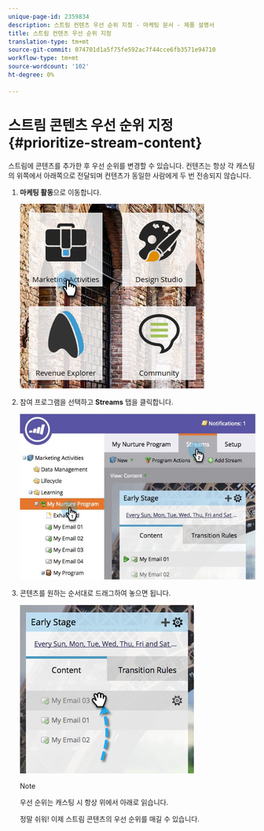 ```yaml
---
unique-page-id: 2359834
description: 스트림 컨텐츠 우선 순위 지정 - 마케팅 문서 - 제품 설명서
title: 스트림 컨텐츠 우선 순위 지정
translation-type: tm+mt
source-git-commit: 074701d1a5f75fe592ac7f44cce6fb3571e94710
workflow-type: tm+mt
source-wordcount: '102'
ht-degree: 0%

---
```



# 스트림 콘텐츠 우선 순위 지정 {#prioritize-stream-content}

스트림에 콘텐츠를 추가한 후 우선 순위를 변경할 수 있습니다. 컨텐츠는 항상 각 캐스팅의 위쪽에서 아래쪽으로 전달되며 컨텐츠가 동일한 사람에게 두 번 전송되지 않습니다.

1. **마케팅 활동**&#x200B;으로 이동합니다.

   ![](assets/ma.png)

1. 참여 프로그램을 선택하고 **Streams** 탭을 클릭합니다.

   ![](assets/cloneasteam-1.jpg)

1. 콘텐츠를 원하는 순서대로 드래그하여 놓으면 됩니다.

   ![](assets/image2014-9-15-17-3a5-3a45.png)

   >[!NOTE]
   >
   >우선 순위는 캐스팅 시 항상 위에서 아래로 읽습니다.

   정말 쉬워! 이제 스트림 콘텐츠의 우선 순위를 매길 수 있습니다.
